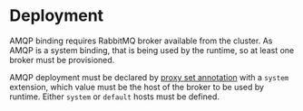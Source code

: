 # Deployment

AMQP binding requires RabbitMQ broker available from the cluster. As AMQP is a system binding, that
is being used by the runtime, so at least one broker must be provisioned.

AMQP deployment must be declared
by [proxy set annotation](/../../libraries/annotations/readme.md) with a `system` extension, which
value must be the host of the broker to be used by runtime. Either `system` or `default` hosts must
be defined.


